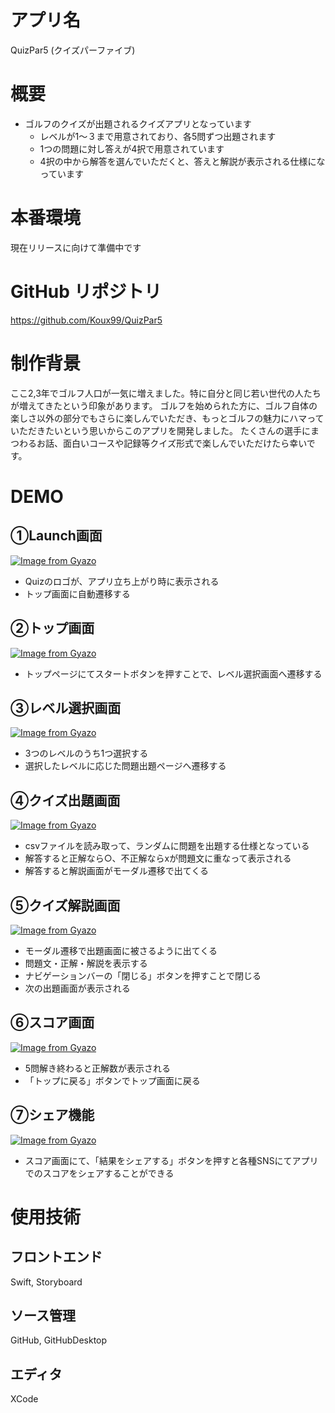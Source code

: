 # アプリ名
QuizPar5 (クイズパーファイブ)

# 概要
 - ゴルフのクイズが出題されるクイズアプリとなっています
   - レベルが1〜３まで用意されており、各5問ずつ出題されます
   - 1つの問題に対し答えが4択で用意されています
   - 4択の中から解答を選んでいただくと、答えと解説が表示される仕様になっています


# 本番環境
  現在リリースに向けて準備中です

# GitHub リポジトリ
  https://github.com/Koux99/QuizPar5


# 制作背景
ここ2,3年でゴルフ人口が一気に増えました。特に自分と同じ若い世代の人たちが増えてきたという印象があります。
ゴルフを始められた方に、ゴルフ自体の楽しさ以外の部分でもさらに楽しんでいただき、もっとゴルフの魅力にハマっていただきたいという思いからこのアプリを開発しました。
たくさんの選手にまつわるお話、面白いコースや記録等クイズ形式で楽しんでいただけたら幸いです。

# DEMO
## ①Launch画面
[![Image from Gyazo](https://i.gyazo.com/a779ddbd08142fa60b4b2bc5fb91834b.gif)](https://gyazo.com/a779ddbd08142fa60b4b2bc5fb91834b)

- Quizのロゴが、アプリ立ち上がり時に表示される
- トップ画面に自動遷移する

## ②トップ画面
[![Image from Gyazo](https://i.gyazo.com/baf8a6c0cdf9368a8a50524e7c138492.gif)](https://gyazo.com/baf8a6c0cdf9368a8a50524e7c138492)

- トップページにてスタートボタンを押すことで、レベル選択画面へ遷移する

## ③レベル選択画面
[![Image from Gyazo](https://i.gyazo.com/fcbb93492b5614251bb7a23426f17ea9.gif)](https://gyazo.com/fcbb93492b5614251bb7a23426f17ea9)

- 3つのレベルのうち1つ選択する
- 選択したレベルに応じた問題出題ページへ遷移する


## ④クイズ出題画面
[![Image from Gyazo](https://i.gyazo.com/45b0f73503b2a4515bf1be373b558542.gif)](https://gyazo.com/45b0f73503b2a4515bf1be373b558542)

- csvファイルを読み取って、ランダムに問題を出題する仕様となっている
- 解答すると正解なら○、不正解ならxが問題文に重なって表示される
- 解答すると解説画面がモーダル遷移で出てくる

## ⑤クイズ解説画面
[![Image from Gyazo](https://i.gyazo.com/985581ec38d4ade4bd055c06a9d83119.gif)](https://gyazo.com/985581ec38d4ade4bd055c06a9d83119)

- モーダル遷移で出題画面に被さるように出てくる
- 問題文・正解・解説を表示する
- ナビゲーションバーの「閉じる」ボタンを押すことで閉じる
- 次の出題画面が表示される

## ⑥スコア画面
[![Image from Gyazo](https://i.gyazo.com/1fc47e88833c5347684fb151214c6507.gif)](https://gyazo.com/1fc47e88833c5347684fb151214c6507)

- 5問解き終わると正解数が表示される
- 「トップに戻る」ボタンでトップ画面に戻る

## ⑦シェア機能
[![Image from Gyazo](https://i.gyazo.com/bede34d8bb6071a0d4087ce792a3face.png)](https://gyazo.com/bede34d8bb6071a0d4087ce792a3face)

- スコア画面にて、「結果をシェアする」ボタンを押すと各種SNSにてアプリでのスコアをシェアすることができる


# 使用技術
## フロントエンド
Swift, Storyboard

## ソース管理
GitHub, GitHubDesktop

## エディタ
XCode
